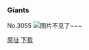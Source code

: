 ### Giants
No.3055
![图片不见了~~~](https://imgs.xkcd.com/comics/giants.png)

[原址](https://xkcd.com//3055) [下载](https://imgs.xkcd.com/comics/giants.png)

